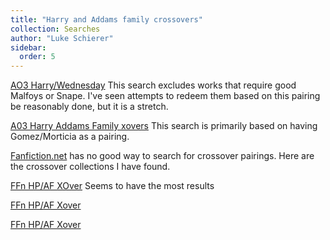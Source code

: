 ```yaml
---
title: "Harry and Addams family crossovers"
collection: Searches
author: "Luke Schierer"
sidebar:
  order: 5
---
```


[AO3 Harry/Wednesday](https://archiveofourown.org/works?utf8=%E2%9C%93&commit=Sort+and+Filter&work_search%5Bsort_column%5D=revised_at&work_search%5Bother_tag_names%5D=&exclude_work_search%5Brelationship_ids%5D%5B%5D=6662&work_search%5Bexcluded_tag_names%5D=LGBTQ+Themes%2CSlash%2CPre-Slash%2CMale+Slash%2CIncest%2CSibling+Incest%2CTrans+Male+Character%2CTrans+Character%2CTrans%2CFutanari%2CGood+Voldemort+%28Harry+Potter%29%2CGood+Tom+Riddle%2CGood+Severus+Snape%2CGood+Lucius+Malfoy%2CGood+Malfoy+Family+%28Harry+Potter%29%2CNice+Severus+Snape%2CSeveritus+%7C+Severus+Snape+is+Harry+Potter%27s+Parent%2CSeverus+Snape+Has+a+Heart%2CGood+Dursley+Family+%28Harry+Potter%29%2CGinny+Weasley+Bashing&work_search%5Bcrossover%5D=&work_search%5Bcomplete%5D=&work_search%5Bwords_from%5D=&work_search%5Bwords_to%5D=&work_search%5Bdate_from%5D=&work_search%5Bdate_to%5D=&work_search%5Bquery%5D=&work_search%5Blanguage_id%5D=en&tag_id=Wednesday+Addams*s*Harry+Potter) This search excludes works that require good Malfoys or Snape. I've seen
attempts to redeem them based on this pairing be reasonably done, but it is a
stretch.

[A03 Harry Addams Family xovers](https://archiveofourown.org/works?utf8=%E2%9C%93&commit=Sort+and+Filter&work_search%5Bsort_column%5D=revised_at&include_work_search%5Bfandom_ids%5D%5B%5D=136512&work_search%5Bother_tag_names%5D=&exclude_work_search%5Bfandom_ids%5D%5B%5D=115613&exclude_work_search%5Bfandom_ids%5D%5B%5D=658827&exclude_work_search%5Bfandom_ids%5D%5B%5D=3180698&exclude_work_search%5Brelationship_ids%5D%5B%5D=99&exclude_work_search%5Brelationship_ids%5D%5B%5D=6648&exclude_work_search%5Brelationship_ids%5D%5B%5D=103343&exclude_work_search%5Brelationship_ids%5D%5B%5D=106227&exclude_work_search%5Brelationship_ids%5D%5B%5D=436875&work_search%5Bexcluded_tag_names%5D=Female+Harry+Potter%2CGood+Severus+Snape%2CGood+Tom+Riddle%2CGood+Voldemort+%28Harry+Potter%29%2CSeveritus+%7C+Severus+Snape+is+Harry+Potter%27s+Parent%2CSeverus+Snape+Has+a+Heart%2CSane+Tom+Riddle%2CSane+Voldemort+%28Harry+Potter%29%2CFutanari%2CTrans+Male+Character%2CTrans+Character%2CTrans%2CLGBTQ+Themes%2CLGBTQ+Character%2CWednesday+Addams%2FBellatrix+Black+Lestrange%2CGinny+Weasley+Bashing%2CSlash%2CPre-Slash%2CMale+Slash&work_search%5Bcrossover%5D=&work_search%5Bcomplete%5D=&work_search%5Bwords_from%5D=&work_search%5Bwords_to%5D=&work_search%5Bdate_from%5D=&work_search%5Bdate_to%5D=&work_search%5Bquery%5D=&work_search%5Blanguage_id%5D=en&tag_id=Gomez+Addams*s*Morticia+Addams) This search is primarily based on having Gomez/Morticia as a pairing.

[Fanfiction.net](https://www.fanfiction.net/) has no good way to search for
crossover pairings. Here are the crossover collections I have found.

[FFn HP/AF XOver](https://www.fanfiction.net/Harry-Potter-and-Addams-Family-Crossovers/224/3077/?&srt=1&lan=1&r=10) Seems to have the most results

[FFn HP/AF Xover](https://www.fanfiction.net/Harry-Potter-and-Addams-Family-Crossovers/224/3290/?&srt=1&r=10&lan=1)

[FFn HP/AF Xover](https://www.fanfiction.net/Harry-Potter-and-Addams-Family-Crossovers/224/8998/?&srt=1&r=10&lan=1)
